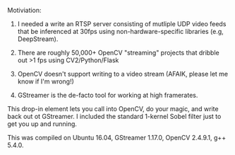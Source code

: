 Motiviation:

1. I needed a write an RTSP server consisting of mutliple UDP video feeds that be inferenced at 30fps using non-hardware-specific libraries (e.g, DeepStream).

2. There are roughly 50,000+ OpenCV "streaming" projects that dribble out >1 fps using CV2/Python/Flask

3. OpenCV doesn't support writing to a video stream (AFAIK, please let me know if I'm wrong!)

4. GStreamer is the de-facto tool for working at high framerates.

This drop-in element lets you call into OpenCV, do your magic, and write back out ot GStreamer. I included the standard 1-kernel Sobel filter just to get you up and running.

This was compiled on Ubuntu 16.04, GStreamer 1.17.0, OpenCV 2.4.9.1, g++ 5.4.0.
